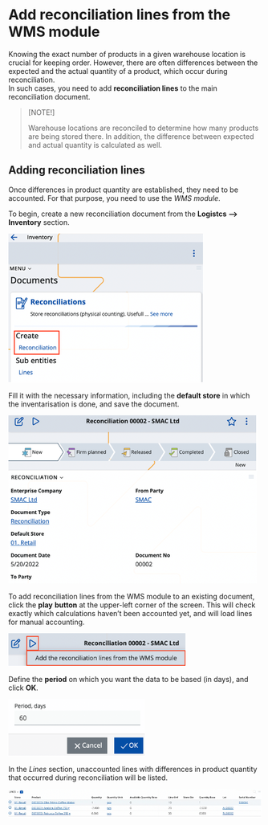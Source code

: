 # Add reconciliation lines from the WMS module


Knowing the exact number of products in a given warehouse location is crucial for keeping order. However, there are often differences between the expected and the actual quantity of a product, which occur during reconciliation. <br /> In such cases, you need to add **reconciliation lines** to the main reconciliation document. 

> [NOTE!]
> 
> Warehouse locations are reconciled to determine how many products are being stored there. In addition, the difference between expected and actual quantity is calculated as well.

## Adding reconciliation lines

Once differences in product quantity are established, they need to be accounted. For that purpose, you need to use the _WMS module_.

To begin, create a new reconciliation document from the **Logistcs --> Inventory** section.

![inventory](pictures/arl-1.png)
 
Fill it with the necessary information, including the **default store** in which the inventarisation is done, and save the document.

![inventory](pictures/arl-2.png)
 
To add reconciliation lines from the WMS module to an existing document, click the **play** **button** at the upper-left corner of the screen. This will check exactly which calculations haven’t been accounted yet, and will load lines for manual accounting.

![inventory](pictures/arl-3.png)
 
Define the **period** on which you want the data to be based (in days), and click **OK**.

![inventory](pictures/arl-4.png)
 
In the _Lines_ section, unaccounted lines with differences in product quantity that occurred during reconciliation will be listed. 

![inventory](pictures/arl-5.png)
 











